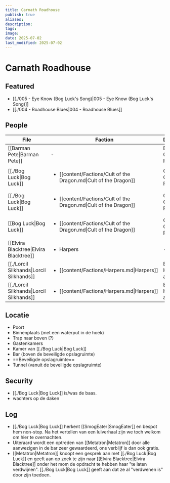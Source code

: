 ```yaml
---
title: Carnath Roadhouse
publish: true
aliases: 
description: 
tags: 
image: 
date: 2025-07-02
last_modified: 2025-07-02
---
```

# Carnath Roadhouse

## Featured
- [[./005 - Eye Know (Bog Luck's Song)|005 - Eye Know (Bog Luck's Song)]]
- [[./004 - Roadhouse Blues|004 - Roadhouse Blues]]

## People
| File                                                         | Faction                                                                           | Description                 |
| ------------------------------------------------------------ | --------------------------------------------------------------------------------- | --------------------------- |
| [[Barman Pete\|Barman Pete]]           | \-                                                                                | Barman at Carnath Roadhouse |
| [[./Bog Luck\|Bog Luck]]                 | <ul><li>[[content/Factions/Cult of the Dragon.md\|Cult of the Dragon]]</li></ul> | Owner of Carnath Roadhouse  |
| [[./Bog Luck\|Bog Luck]]                                    | <ul><li>[[content/Factions/Cult of the Dragon.md\|Cult of the Dragon]]</li></ul> | Owner of Carnath Roadhouse  |
| [[Bog Luck\|Bog Luck]]                          | <ul><li>[[content/Factions/Cult of the Dragon.md\|Cult of the Dragon]]</li></ul> | Owner of Carnath Roadhouse  |
| [[Elvira Blacktree\|Elvira Blacktree]] | <ul><li>Harpers</li></ul>                                                         | \-                          |
| [[./Lorcil Silkhands\|Lorcil Silkhands]] | <ul><li>[[content/Factions/Harpers.md\|Harpers]]</li></ul>                       | Bard, Harper agent          |
| [[./Lorcil Silkhands\|Lorcil Silkhands]]                    | <ul><li>[[content/Factions/Harpers.md\|Harpers]]</li></ul>                       | Bard, Harper agent          |


## Locatie
- Poort
- Binnenplaats (met een waterput in de hoek)
- Trap naar boven (?)
- Gastenkamers
- Kamer van [[./Bog Luck|Bog Luck]]
- Bar (boven de beveiligde opslagruimte)
- ==Beveiligde opslagruimte==
- Tunnel (vanuit de beveiligde opslagruimte)

## Security
- [[./Bog Luck|Bog Luck]] is/was de baas.
- wachters op de daken

## Log 
- [[./Bog Luck|Bog Luck]] herkent [[SmogEater|SmogEater]] en bespot hem non-stop. Na het vertellen van een lulverhaal zijn we toch welkom om hier te overnachten.
- Uiteraard wordt een optreden van [[Metatron|Metatron]] door alle aanwezigen in de bar zeer gewaardeerd, ons verblijf is dan ook gratis.
- [[Metatron|Metatron]] knoopt een gesprek aan met [[./Bog Luck|Bog Luck]] en geeft aan op zoek te zijn naar [[Elvira Blacktree|Elvira Blacktree]] onder het mom de opdracht te hebben haar "te laten verdwijnen". [[./Bog Luck|Bog Luck]] geeft aan dat ze al "verdwenen is" door zijn toedoen.  